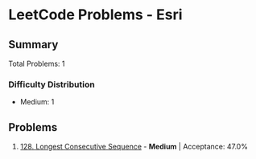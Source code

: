 # LeetCode Problems - Esri

## Summary
Total Problems: 1

### Difficulty Distribution

- Medium: 1

## Problems

1. [128. Longest Consecutive Sequence](https://leetcode.com/problems/longest-consecutive-sequence/) - **Medium** | Acceptance: 47.0%